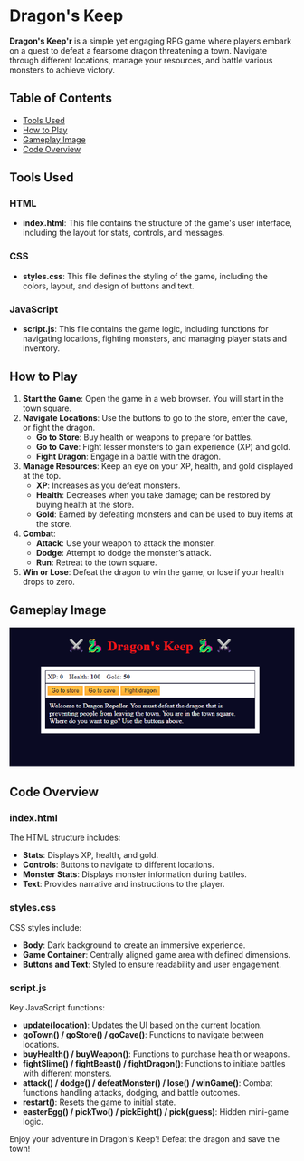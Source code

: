 # Dragon's Keep

**Dragon's Keep'r** is a simple yet engaging RPG game where players embark on a quest to defeat a fearsome dragon threatening a town. Navigate through different locations, manage your resources, and battle various monsters to achieve victory.

## Table of Contents

- [Tools Used](#tools-used)
- [How to Play](#how-to-play)
- [Gameplay Image](#gameplay-image)
- [Code Overview](#code-overview)

## Tools Used

### HTML
- **index.html**: This file contains the structure of the game's user interface, including the layout for stats, controls, and messages.

### CSS
- **styles.css**: This file defines the styling of the game, including the colors, layout, and design of buttons and text.

### JavaScript
- **script.js**: This file contains the game logic, including functions for navigating locations, fighting monsters, and managing player stats and inventory.

## How to Play

1. **Start the Game**: Open the game in a web browser. You will start in the town square.
2. **Navigate Locations**: Use the buttons to go to the store, enter the cave, or fight the dragon.
   - **Go to Store**: Buy health or weapons to prepare for battles.
   - **Go to Cave**: Fight lesser monsters to gain experience (XP) and gold.
   - **Fight Dragon**: Engage in a battle with the dragon.
3. **Manage Resources**: Keep an eye on your XP, health, and gold displayed at the top.
   - **XP**: Increases as you defeat monsters.
   - **Health**: Decreases when you take damage; can be restored by buying health at the store.
   - **Gold**: Earned by defeating monsters and can be used to buy items at the store.
4. **Combat**: 
   - **Attack**: Use your weapon to attack the monster.
   - **Dodge**: Attempt to dodge the monster’s attack.
   - **Run**: Retreat to the town square.
5. **Win or Lose**: Defeat the dragon to win the game, or lose if your health drops to zero.

## Gameplay Image

![Gameplay Screen](image.png)

## Code Overview

### index.html

The HTML structure includes:
- **Stats**: Displays XP, health, and gold.
- **Controls**: Buttons to navigate to different locations.
- **Monster Stats**: Displays monster information during battles.
- **Text**: Provides narrative and instructions to the player.

### styles.css

CSS styles include:
- **Body**: Dark background to create an immersive experience.
- **Game Container**: Centrally aligned game area with defined dimensions.
- **Buttons and Text**: Styled to ensure readability and user engagement.

### script.js

Key JavaScript functions:
- **update(location)**: Updates the UI based on the current location.
- **goTown() / goStore() / goCave()**: Functions to navigate between locations.
- **buyHealth() / buyWeapon()**: Functions to purchase health or weapons.
- **fightSlime() / fightBeast() / fightDragon()**: Functions to initiate battles with different monsters.
- **attack() / dodge() / defeatMonster() / lose() / winGame()**: Combat functions handling attacks, dodging, and battle outcomes.
- **restart()**: Resets the game to initial state.
- **easterEgg() / pickTwo() / pickEight() / pick(guess)**: Hidden mini-game logic.

Enjoy your adventure in Dragon's Keep'! Defeat the dragon and save the town!